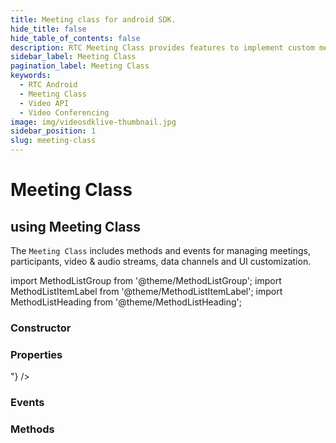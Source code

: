 ```yaml
---
title: Meeting class for android SDK.
hide_title: false
hide_table_of_contents: false
description: RTC Meeting Class provides features to implement custom meeting layout in your application.
sidebar_label: Meeting Class
pagination_label: Meeting Class
keywords:
  - RTC Android
  - Meeting Class
  - Video API
  - Video Conferencing
image: img/videosdklive-thumbnail.jpg
sidebar_position: 1
slug: meeting-class
---
```


# Meeting Class

## using Meeting Class

The `Meeting Class` includes methods and events for managing meetings, participants, video & audio streams, data channels and UI customization.

import MethodListGroup from '@theme/MethodListGroup';
import MethodListItemLabel from '@theme/MethodListItemLabel';
import MethodListHeading from '@theme/MethodListHeading';

### Constructor

<MethodListGroup>
  <MethodListItemLabel name="__constructor"  >
    <MethodListGroup>
      <MethodListHeading heading="Constructors" />
      <MethodListItemLabel name="Meeting(String meetingId, Participant localParticipant)"  type={"void"} />
    </MethodListGroup>
  </MethodListItemLabel>
</MethodListGroup>

### Properties

<MethodListGroup>
  <MethodListItemLabel name="__properties"  >
    <MethodListGroup>
      <MethodListHeading heading="Properties" />
      <MethodListItemLabel name="getMeetingId()"  type={"String"} />
      <MethodListItemLabel name="getLocalParticipant()"  type={"Participant"} />
      <MethodListItemLabel name="getParticipants()"  type={"Map<String, Participant>"} />
    </MethodListGroup>
  </MethodListItemLabel>
</MethodListGroup>

### Events

<MethodListGroup>
  <MethodListItemLabel name="__events" >
    <MethodListGroup>
      <MethodListHeading heading="Events" />
      <MethodListItemLabel name="addEventListener(MeetingEventListener listener)"  type={"void"} />
      <MethodListItemLabel name="removeEventListener(MeetingEventListener listener)"  type={"void"} />
      <MethodListItemLabel name="removeAllListeners()"  type={"void"} />
    </MethodListGroup>
  </MethodListItemLabel>
</MethodListGroup>

### Methods

<MethodListGroup>
  <MethodListItemLabel name="__methods" >
    <MethodListGroup>
      <MethodListHeading heading="Methods" />
      <MethodListItemLabel name="join()"  type={"void"} />
      <MethodListItemLabel name="leave()"  type={"void"} />
      <MethodListItemLabel name="end()"  type={"void"} />
      <MethodListItemLabel name="muteMic()"  type={"void"} />
      <MethodListItemLabel name="unmuteMic()"  type={"void"} />
      <MethodListItemLabel name="disableWebcam()"  type={"void"} />
      <MethodListItemLabel name="enableWebcam()"  type={"void"} />
      <MethodListItemLabel name="startRecording(String webhookUrl)"  type={"void"} />
      <MethodListItemLabel name="stopRecording()"  type={"void"} />
      <MethodListItemLabel name="startLivestream(List<LivestreamOutput> outputs)"  type={"void"} />
      <MethodListItemLabel name="stopLivestream()"  type={"void"} />
      <MethodListItemLabel name="changeWebcam()"  type={"void"} />
    </MethodListGroup>
  </MethodListItemLabel>
</MethodListGroup>
